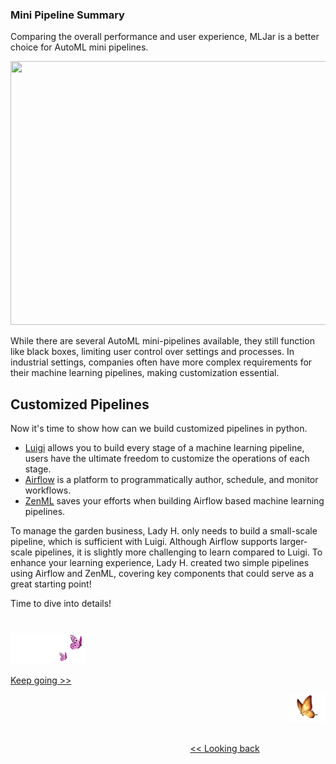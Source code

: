 ### Mini Pipeline Summary

Comparing the overall performance and user experience, MLJar is a better choice for AutoML mini pipelines.

<p align="center">
<img src="https://github.com/lady-h-world/My_Garden/blob/main/images/Garden_Market_images/mini_pipeline/tb4.2.png" width="730" height="422" />
</p>

While there are several AutoML mini-pipelines available, they still function like black boxes, limiting user control over settings and processes. In industrial settings, companies often have more complex requirements for their machine learning pipelines, making customization essential.


## Customized Pipelines

Now it's time to show how can we build customized pipelines in python.

* [Luigi][1] allows you to build every stage of a machine learning pipeline, users have the ultimate freedom to customize the operations of each stage.
* [Airflow][2] is a platform to programmatically author, schedule, and monitor workflows.
* [ZenML][3] saves your efforts when building Airflow based machine learning pipelines.

To manage the garden business, Lady H. only needs to build a small-scale pipeline, which is sufficient with Luigi. Although Airflow supports larger-scale pipelines, it is slightly more challenging to learn compared to Luigi. To enhance your learning experience, Lady H. created two simple pipelines using Airflow and ZenML, covering key components that could serve as a great starting point!

Time to dive into details!

#
<p align="left">
<img src="https://github.com/lady-h-world/My_Garden/blob/main/images/follow_us.png" width="120" height="50" />
</p>

[Keep going >>][4]

<p align="right">
<img src="https://github.com/lady-h-world/My_Garden/blob/main/images/going_back.png" width="60" height="44" />
</p>

&nbsp;&nbsp;&nbsp;&nbsp;&nbsp;&nbsp;&nbsp;&nbsp;&nbsp;&nbsp;&nbsp;&nbsp;&nbsp;&nbsp;&nbsp;&nbsp;&nbsp;&nbsp;&nbsp;&nbsp;&nbsp;&nbsp;&nbsp;&nbsp;&nbsp;&nbsp;&nbsp;&nbsp;&nbsp;&nbsp;&nbsp;&nbsp;&nbsp;&nbsp;&nbsp;&nbsp;&nbsp;&nbsp;&nbsp;&nbsp;&nbsp;&nbsp;&nbsp;&nbsp;&nbsp;&nbsp;&nbsp;&nbsp;&nbsp;&nbsp;&nbsp;&nbsp;&nbsp;&nbsp;&nbsp;&nbsp;&nbsp;&nbsp;&nbsp;&nbsp;&nbsp;&nbsp;&nbsp;&nbsp;&nbsp;&nbsp;&nbsp;&nbsp;&nbsp;&nbsp;&nbsp;&nbsp;&nbsp;&nbsp;&nbsp;&nbsp;&nbsp;&nbsp;&nbsp;&nbsp;&nbsp;&nbsp;&nbsp;&nbsp;&nbsp;&nbsp;&nbsp;&nbsp;&nbsp;&nbsp;&nbsp;&nbsp;&nbsp;&nbsp;&nbsp;&nbsp;&nbsp;&nbsp;&nbsp;&nbsp;&nbsp;&nbsp;&nbsp;&nbsp;&nbsp;&nbsp;&nbsp;&nbsp;&nbsp;&nbsp;&nbsp;&nbsp;&nbsp;&nbsp;&nbsp;&nbsp;&nbsp;&nbsp;&nbsp;&nbsp;&nbsp;&nbsp;&nbsp;&nbsp;&nbsp;&nbsp;&nbsp;&nbsp;&nbsp;&nbsp;&nbsp;&nbsp;&nbsp;&nbsp;&nbsp;&nbsp;&nbsp;&nbsp;&nbsp;&nbsp;&nbsp;&nbsp;&nbsp;&nbsp;&nbsp;&nbsp;&nbsp;&nbsp;&nbsp;&nbsp;&nbsp;&nbsp;&nbsp;&nbsp;&nbsp;&nbsp;&nbsp;&nbsp;&nbsp;&nbsp;&nbsp;&nbsp;&nbsp;&nbsp;&nbsp;&nbsp;&nbsp;&nbsp;&nbsp;&nbsp;&nbsp;&nbsp;&nbsp;&nbsp;&nbsp;&nbsp;&nbsp;&nbsp;&nbsp;&nbsp;&nbsp;&nbsp;&nbsp;&nbsp;&nbsp;&nbsp;&nbsp;&nbsp;&nbsp;&nbsp;&nbsp;&nbsp;&nbsp;&nbsp;&nbsp;&nbsp;&nbsp;&nbsp;&nbsp;&nbsp; [<< Looking back][5]
 



[1]:https://github.com/spotify/luigi
[2]:https://github.com/apache/airflow
[3]:https://github.com/zenml-io/zenml
[4]:https://github.com/lady-h-world/My_Garden/blob/main/reading_pages/Garden_Market/customized_pipeline1.md
[5]:https://github.com/lady-h-world/My_Garden/blob/main/reading_pages/Garden_Market/mini_pipeline4.md



